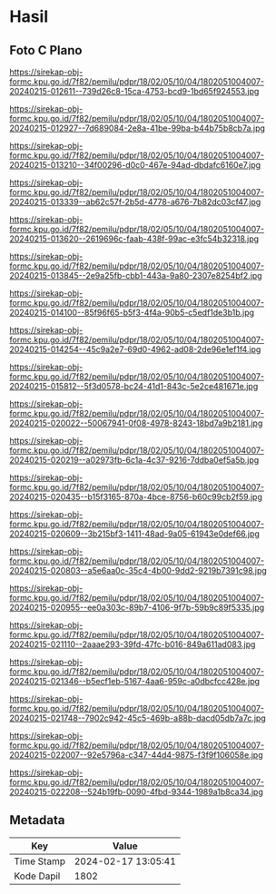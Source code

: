 # Hasil

## Foto C Plano

https://sirekap-obj-formc.kpu.go.id/7f82/pemilu/pdpr/18/02/05/10/04/1802051004007-20240215-012611--739d26c8-15ca-4753-bcd9-1bd65f924553.jpg

https://sirekap-obj-formc.kpu.go.id/7f82/pemilu/pdpr/18/02/05/10/04/1802051004007-20240215-012927--7d689084-2e8a-41be-99ba-b44b75b8cb7a.jpg

https://sirekap-obj-formc.kpu.go.id/7f82/pemilu/pdpr/18/02/05/10/04/1802051004007-20240215-013210--34f00296-d0c0-467e-94ad-dbdafc6160e7.jpg

https://sirekap-obj-formc.kpu.go.id/7f82/pemilu/pdpr/18/02/05/10/04/1802051004007-20240215-013339--ab62c57f-2b5d-4778-a676-7b82dc03cf47.jpg

https://sirekap-obj-formc.kpu.go.id/7f82/pemilu/pdpr/18/02/05/10/04/1802051004007-20240215-013620--2619696c-faab-438f-99ac-e3fc54b32318.jpg

https://sirekap-obj-formc.kpu.go.id/7f82/pemilu/pdpr/18/02/05/10/04/1802051004007-20240215-013845--2e9a25fb-cbb1-443a-9a80-2307e8254bf2.jpg

https://sirekap-obj-formc.kpu.go.id/7f82/pemilu/pdpr/18/02/05/10/04/1802051004007-20240215-014100--85f96f65-b5f3-4f4a-90b5-c5edf1de3b1b.jpg

https://sirekap-obj-formc.kpu.go.id/7f82/pemilu/pdpr/18/02/05/10/04/1802051004007-20240215-014254--45c9a2e7-69d0-4962-ad08-2de96e1ef1f4.jpg

https://sirekap-obj-formc.kpu.go.id/7f82/pemilu/pdpr/18/02/05/10/04/1802051004007-20240215-015812--5f3d0578-bc24-41d1-843c-5e2ce481671e.jpg

https://sirekap-obj-formc.kpu.go.id/7f82/pemilu/pdpr/18/02/05/10/04/1802051004007-20240215-020022--50067941-0f08-4978-8243-18bd7a9b2181.jpg

https://sirekap-obj-formc.kpu.go.id/7f82/pemilu/pdpr/18/02/05/10/04/1802051004007-20240215-020219--a02973fb-6c1a-4c37-9216-7ddba0ef5a5b.jpg

https://sirekap-obj-formc.kpu.go.id/7f82/pemilu/pdpr/18/02/05/10/04/1802051004007-20240215-020435--b15f3165-870a-4bce-8756-b60c99cb2f59.jpg

https://sirekap-obj-formc.kpu.go.id/7f82/pemilu/pdpr/18/02/05/10/04/1802051004007-20240215-020609--3b215bf3-1411-48ad-9a05-61943e0def66.jpg

https://sirekap-obj-formc.kpu.go.id/7f82/pemilu/pdpr/18/02/05/10/04/1802051004007-20240215-020803--a5e6aa0c-35c4-4b00-9dd2-9219b7391c98.jpg

https://sirekap-obj-formc.kpu.go.id/7f82/pemilu/pdpr/18/02/05/10/04/1802051004007-20240215-020955--ee0a303c-89b7-4106-9f7b-59b9c89f5335.jpg

https://sirekap-obj-formc.kpu.go.id/7f82/pemilu/pdpr/18/02/05/10/04/1802051004007-20240215-021110--2aaae293-39fd-47fc-b016-849a611ad083.jpg

https://sirekap-obj-formc.kpu.go.id/7f82/pemilu/pdpr/18/02/05/10/04/1802051004007-20240215-021346--b5ecf1eb-5167-4aa6-959c-a0dbcfcc428e.jpg

https://sirekap-obj-formc.kpu.go.id/7f82/pemilu/pdpr/18/02/05/10/04/1802051004007-20240215-021748--7902c942-45c5-469b-a88b-dacd05db7a7c.jpg

https://sirekap-obj-formc.kpu.go.id/7f82/pemilu/pdpr/18/02/05/10/04/1802051004007-20240215-022007--92e5796a-c347-44d4-9875-f3f9f106058e.jpg

https://sirekap-obj-formc.kpu.go.id/7f82/pemilu/pdpr/18/02/05/10/04/1802051004007-20240215-022208--524b19fb-0090-4fbd-9344-1989a1b8ca34.jpg


## Metadata

| Key        | Value               |
| ---------- | ------------------- |
| Time Stamp | 2024-02-17 13:05:41 |
| Kode Dapil | 1802                |



